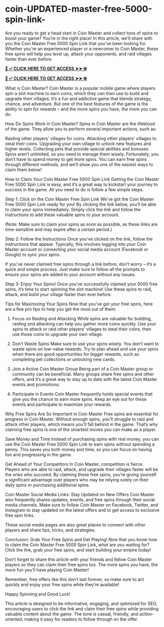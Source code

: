 # coin-UPDATED-master-free-5000-spin-link-
Are you ready to get a head start in Coin Master and collect tons of spins to boost your game? You’re in the right place! In this article, we’ll share with you the Coin Master Free 5000 Spin Link that you’ve been looking for. Whether you're an experienced player or a newcomer to Coin Master, these free spins will help you level up, attack your opponents, and raid villages faster than ever before.

**[📌 ✅ CLICK HERE TO GET ACCESS ➤➤ 🌐](https://newmegadeals.xyz/COIN-MASTER/)**


**[📌 ✅ CLICK HERE TO GET ACCESS ➤➤ 🌐](https://newmegadeals.xyz/COIN-MASTER/)**



What is Coin Master?
Coin Master is a popular mobile game where players spin a slot machine to earn coins, which they can then use to build and upgrade their villages. It’s a fun and addictive game that blends strategy, chance, and adventure. But one of the best features of the game is the ability to spin for rewards – and the more spins you have, the more you can do.

How Do Spins Work in Coin Master?
Spins in Coin Master are the lifeblood of the game. They allow you to perform several important actions, such as:

Raiding other players’ villages for coins.
Attacking other players’ villages to steal their coins.
Upgrading your own village to unlock new features and higher levels.
Collecting pets that provide special abilities and bonuses.
Spins aren’t unlimited, so you need to manage them wisely. Fortunately, you don’t have to spend money to get more spins. You can earn free spins through different methods, and we’ll show you one of the easiest ways to claim them below!

How to Claim Your Coin Master Free 5000 Spin Link
Getting the Coin Master Free 5000 Spin Link is easy, and it’s a great way to kickstart your journey to success in the game. All you need to do is follow a few simple steps.

Step 1: Click on the Coin Master Free Spin Link
We’ve got the Coin Master Free 5000 Spin Link ready for you! By clicking the link below, you’ll be able to claim your spins immediately. Simply click the link and follow the instructions to add these valuable spins to your account.

(Note: Make sure to claim your spins as soon as possible, as these links are time-sensitive and may expire after a certain period.)

Step 2: Follow the Instructions
Once you’ve clicked on the link, follow the instructions that appear. Typically, this involves logging into your Coin Master account or connecting your social media account (Facebook or Google) to sync your spins.

If you’ve never claimed free spins through a link before, don’t worry – it’s a quick and simple process. Just make sure to follow all the prompts to ensure your spins are added to your account without any issues.

Step 3: Enjoy Your Spins!
Once you’ve successfully claimed your 5000 free spins, it’s time to start spinning the slot machine! Use these spins to raid, attack, and build your village faster than ever before.

Tips for Maximizing Your Spins
Now that you’ve got your free spins, here are a few pro tips to help you get the most out of them:

1. Focus on Raiding and Attacking
While spins are valuable for building, raiding and attacking can help you gather more coins quickly. Use your spins to attack or raid other players’ villages to steal their coins, then use those coins to upgrade your own village.

2. Don’t Waste Spins
Make sure to use your spins wisely. You don’t want to waste spins on low-value rewards. Try to plan ahead and use your spins when there are good opportunities for bigger rewards, such as completing pet collections or unlocking new cards.

3. Join a Active Coin Master Group
Being part of a Coin Master group or community can be beneficial. Many groups share free spins and other offers, and it’s a great way to stay up to date with the latest Coin Master events and promotions.

4. Participate in Events
Coin Master frequently holds special events that give you the chance to earn more spins. Keep an eye out for these events and participate to maximize your rewards.

Why Free Spins Are So Important in Coin Master
Free spins are essential for progress in Coin Master. Without enough spins, you’ll struggle to raid and attack other players, which means you’ll fall behind in the game. That’s why claiming free spins is one of the smartest moves you can make as a player.

Save Money and Time
Instead of purchasing spins with real money, you can use the Coin Master Free 5000 Spin Link to earn spins without spending a penny. This saves you both money and time, so you can focus on having fun and progressing in the game.

Get Ahead of Your Competitors
In Coin Master, competition is fierce. Players who are able to raid, attack, and upgrade their villages faster will be the ones who succeed. By claiming these free spins, you’re giving yourself a significant advantage over players who may be relying solely on their daily spins or purchasing additional spins.

Coin Master Social Media Links: Stay Updated on New Offers
Coin Master also frequently shares updates, events, and free spins through their social media channels. Make sure to follow Coin Master on Facebook, Twitter, and Instagram to stay updated on the latest offers and to get access to exclusive free spin links.

These social media pages are also great places to connect with other players and share tips, tricks, and strategies.

Conclusion: Grab Your Free Spins and Get Playing!
Now that you know how to claim the Coin Master Free 5000 Spin Link, what are you waiting for? Click the link, grab your free spins, and start building your empire today!

Don’t forget to share this article with your friends and fellow Coin Master players so they can claim their free spins too. The more spins you have, the more fun you’ll have playing Coin Master!

Remember, free offers like this don’t last forever, so make sure to act quickly and enjoy your free spins while they’re available!

Happy Spinning and Good Luck!

This article is designed to be informative, engaging, and optimized for SEO, encouraging users to click the link and claim their free spins while providing valuable content about the game. The tone is casual, friendly, and action-oriented, making it easy for readers to follow through on the offer.
